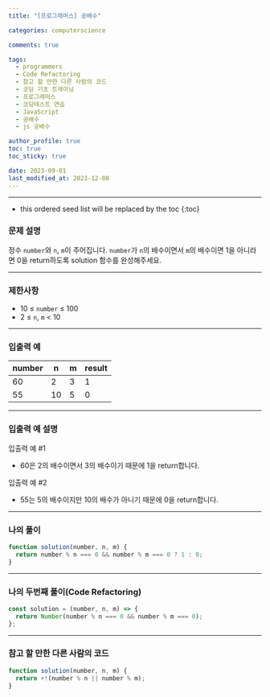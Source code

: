 ```yaml
---
title: "[프로그래머스] 공배수"

categories: computerscience

comments: true

tags:
  - programmers
  - Code Refactoring
  - 참고 할 만한 다른 사람의 코드
  - 코딩 기초 트레이닝
  - 프로그래머스
  - 코딩테스트 연습
  - JavaScript
  - 공배수
  - js 공배수

author_profile: true
toc: true
toc_sticky: true

date: 2023-09-01
last_modified_at: 2023-12-08
---
```


---

<!-- prettier-ignore -->
* this ordered seed list will be replaced by the toc 
{:toc}

### 문제 설명

정수 `number`와 `n`, `m`이 주어집니다. `number`가 `n`의 배수이면서 `m`의 배수이면 1을 아니라면 0을 return하도록 solution 함수를 완성해주세요.

---

### 제한사항

- 10 ≤ `number` ≤ 100
- 2 ≤ `n`, `m` < 10

---

### 입출력 예

| number | n   | m   | result |
| ------ | --- | --- | ------ |
| 60     | 2   | 3   | 1      |
| 55     | 10  | 5   | 0      |

---

### 입출력 예 설명

입출력 예 #1

- 60은 2의 배수이면서 3의 배수이기 때문에 1을 return합니다.

입출력 예 #2

- 55는 5의 배수이지만 10의 배수가 아니기 때문에 0을 return합니다.

---

### 나의 풀이

```jsx
function solution(number, n, m) {
  return number % n === 0 && number % m === 0 ? 1 : 0;
}
```

---

### 나의 두번째 풀이(Code Refactoring)

```jsx
const solution = (number, n, m) => {
  return Number(number % n === 0 && number % m === 0);
};
```

---

### 참고 할 만한 다른 사람의 코드

```jsx
function solution(number, n, m) {
  return +!(number % n || number % m);
}
```
